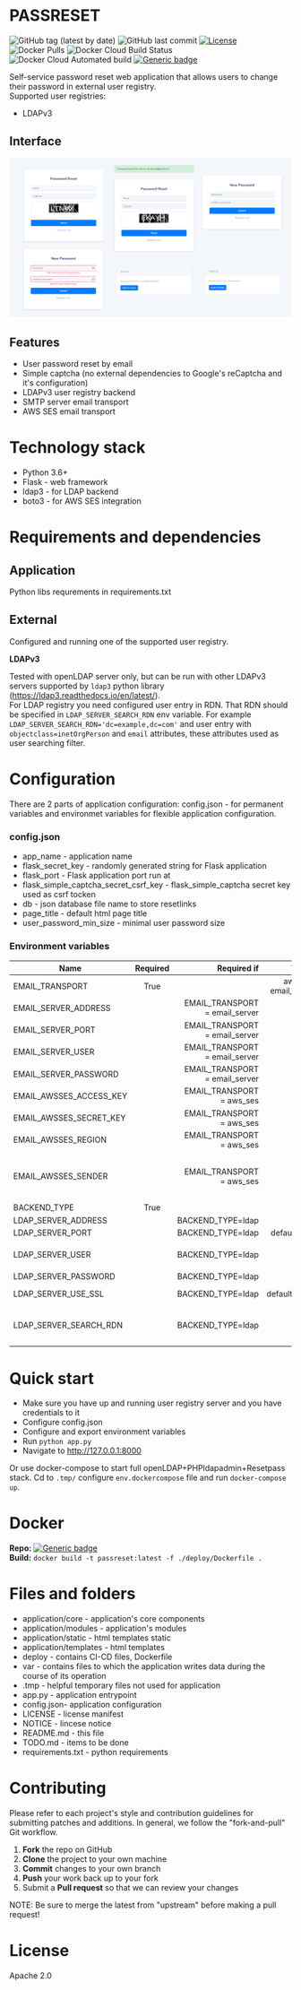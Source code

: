 # PASSRESET
![GitHub tag (latest by date)](https://img.shields.io/github/v/tag/vfabi/passreset)
![GitHub last commit](https://img.shields.io/github/last-commit/vfabi/passreset)
[![License](https://img.shields.io/badge/License-Apache%202.0-blue.svg)](https://opensource.org/licenses/Apache-2.0)
![Docker Pulls](https://img.shields.io/docker/pulls/vfabi/passreset)
![Docker Cloud Build Status](https://img.shields.io/docker/cloud/build/vfabi/passreset)
![Docker Cloud Automated build](https://img.shields.io/docker/cloud/automated/vfabi/passreset)
[![Generic badge](https://img.shields.io/badge/hub.docker.com-vfabi/passreset-<>.svg)](https://hub.docker.com/repository/docker/vfabi/passreset)

Self-service password reset web application that allows users to change their password in external user registry.  
Supported user registries: 
- LDAPv3

## Interface
![Image description](.tmp/interface.png)

## Features
- User password reset by email
- Simple captcha (no external dependencies to Google's reCaptcha and it's configuration)
- LDAPv3 user registry backend
- SMTP server email transport
- AWS SES email transport


# Technology stack
- Python 3.6+
- Flask - web framework
- ldap3 - for LDAP backend
- boto3 - for AWS SES integration


# Requirements and dependencies
## Application
Python libs requrements in requirements.txt

## External
Configured and running one of the supported user registry.  

**LDAPv3**

Tested with openLDAP server only, but can be run with other LDAPv3 servers supported by `ldap3` python library (https://ldap3.readthedocs.io/en/latest/).  
For LDAP registry you need configured user entry in RDN. That RDN should be specified in `LDAP_SERVER_SEARCH_RDN` env variable. For example `LDAP_SERVER_SEARCH_RDN='dc=example,dc=com'` and user entry with `objectclass=inetOrgPerson` and `email` attributes, these attributes used as user searching filter.  


# Configuration
There are 2 parts of application configuration: config.json - for permanent variables and environmet variables for flexible application configuration.
### config.json
- app_name - application name
- flask_secret_key - randomly generated string for Flask application
- flask_port - Flask application port run at
- flask_simple_captcha_secret_csrf_key - flask_simple_captcha secret key used as csrf tocken
- db - json database file name to store resetlinks
- page_title - default html page title
- user_password_min_size - minimal user password size

### Environment variables
| Name   |      Required     |  Required if | Values |Description|
|----------|:-------------:|------:|------:|------:|
|EMAIL_TRANSPORT|True|   |aws_ses, email_server|email transport|
|EMAIL_SERVER_ADDRESS||EMAIL_TRANSPORT = email_server||email server address|
|EMAIL_SERVER_PORT||EMAIL_TRANSPORT = email_server||email server port|
|EMAIL_SERVER_USER||EMAIL_TRANSPORT = email_server||email user|
|EMAIL_SERVER_PASSWORD||EMAIL_TRANSPORT = email_server||email user password|
|EMAIL_AWSSES_ACCESS_KEY||EMAIL_TRANSPORT = aws_ses||AWS access key|
|EMAIL_AWSSES_SECRET_KEY||EMAIL_TRANSPORT = aws_ses||AWS secret key|
|EMAIL_AWSSES_REGION||EMAIL_TRANSPORT = aws_ses||AWS region|
|EMAIL_AWSSES_SENDER||EMAIL_TRANSPORT = aws_ses||'from' email address. Note: this email address should be AWS SES verified to successfully send email messages via AWS SES.|
|BACKEND_TYPE|True||ldap|user registry backend type|
|LDAP_SERVER_ADDRESS||BACKEND_TYPE=ldap||LDAP server ip address|
|LDAP_SERVER_PORT||BACKEND_TYPE=ldap|default=389|LDAP server ip port|
|LDAP_SERVER_USER||BACKEND_TYPE=ldap||LDAP administrator user (DN string, example: `cn=admin,dc=example,dc=com`)|
|LDAP_SERVER_PASSWORD||BACKEND_TYPE=ldap||LDAP user password|
|LDAP_SERVER_USE_SSL||BACKEND_TYPE=ldap|default=False|use SSL for LDAP server connection|
|LDAP_SERVER_SEARCH_RDN||BACKEND_TYPE=ldap||LDAP RDN where searching for user entry by `email` attribute (example: `dc=example,dc=com`)|


# Quick start
 - Make sure you have up and running user registry server and you have credentials to it
 - Configure config.json
 - Configure and export environment variables
 - Run `python app.py`
 - Navigate to http://127.0.0.1:8000

 Or use docker-compose to start full openLDAP+PHPldapadmin+Resetpass stack. Cd to `.tmp/` configure `env.dockercompose` file and run `docker-compose up`.


# Docker
**Repo:** [![Generic badge](https://img.shields.io/badge/hub.docker.com-vfabi/passreset-<>.svg)](https://hub.docker.com/repository/docker/vfabi/passreset)  
**Build:** `docker build -t passreset:latest -f ./deploy/Dockerfile .`


# Files and folders
- application/core - application's core components
- application/modules - application's modules
- application/static - html templates static
- application/templates - html templates
- deploy - contains CI-CD files, Dockerfile
- var - contains files to which the application writes data during the course of its operation
- .tmp - helpful temporary files not used for application
- app.py - application entrypoint
- config.json- application configuration
- LICENSE - license manifest
- NOTICE - lincese notice
- README.md - this file
- TODO.md - items to be done
- requirements.txt - python requirements


# Contributing
Please refer to each project's style and contribution guidelines for submitting patches and additions. In general, we follow the "fork-and-pull" Git workflow.

 1. **Fork** the repo on GitHub
 2. **Clone** the project to your own machine
 3. **Commit** changes to your own branch
 4. **Push** your work back up to your fork
 5. Submit a **Pull request** so that we can review your changes

NOTE: Be sure to merge the latest from "upstream" before making a pull request!


# License
Apache 2.0
